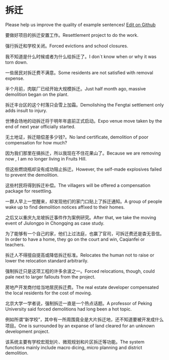 # 拆迁

Please help us improve the quality of example sentences! [Edit on Github](https://github.com/jiyushe/jiyu-example-sentence-source/blob/main/chinese/chaiqian_1.md)

<p><span class="chinese">要做好项目的拆迁安置工作。</span><span class="english">Resettlement project to do the work.</span></p>

<p><span class="chinese">强行拆迁和学校关闭。</span><span class="english">Forced evictions and school closures.</span></p>

<p><span class="chinese">我不知道是什么时候或者为什么给拆迁了。</span><span class="english">I don`t know when or why it was torn down.</span></p>

<p><span class="chinese">一些居民对拆迁费不满意。</span><span class="english">Some residents are not satisfied with removal expense.</span></p>

<p><span class="chinese">半个月前，肉联厂已经开始大规模拆迁。</span><span class="english">Just half month ago, massive demolition began on the plant.</span></p>

<p><span class="chinese">拆迁丰台区的这个村落只会雪上加霜。</span><span class="english">Demolishing the Fengtai settlement only adds insult to injury.</span></p>

<p><span class="chinese">世博会场地的动拆迁将于明年年底前正式启动。</span><span class="english">Expo venue move taken by the end of next year officially started.</span></p>

<p><span class="chinese">无土地证，拆迁赔偿差多少钱?。</span><span class="english">No land certificate, demolition of poor compensation for how much?</span></p>

<p><span class="chinese">因为我们那里在搞拆迁，所以我现在不住花果山了。</span><span class="english">Because we are removing now , I am no longer living in Fruits Hill.</span></p>

<p><span class="chinese">但这些燃烧瓶却没有成功阻止拆迁。</span><span class="english">However, the self-made explosives failed to prevent the demolition.</span></p>

<p><span class="chinese">这些村民将得到拆迁补偿。</span><span class="english">The villagers will be offered a compensation package for resettling.</span></p>

<p><span class="chinese">一群人早上一觉醒来，却发现他们的家门口贴上了拆迁通知。</span><span class="english">A group of people wake up to find demolition notices affixed to their homes.</span></p>

<p><span class="chinese">之后又以重庆九龙坡拆迁事件作为案例研究。</span><span class="english">After that, we take the moving event of Jiulongpo in Chongqing as case study.</span></p>

<p><span class="chinese">为了能够有一个自己的家，他们上过法庭，也赢了官司，可拆迁费还是杳无音信。</span><span class="english">In order to have a home, they go on the court and win, Caqianfei or teachers.</span></p>

<p><span class="chinese">拆迁人不得擅自提高或降低拆迁标准。</span><span class="english">Relocates the human not to raise or lower the relocation standard arbitrarily.</span></p>

<p><span class="chinese">强制拆迁只是这项工程的许多余波之一。</span><span class="english">Forced relocations, though, could pale next to larger fallouts from the project.</span></p>

<p><span class="chinese">房地产开发商付给当地居民拆迁费。</span><span class="english">The real estate developer compensated the local residents for the cost of moving.</span></p>

<p><span class="chinese">北京大学一学者说，强制拆迁一直是一个热点话题。</span><span class="english">A professor of Peking University said forced demolitions had long been a hot topic.</span></p>

<p><span class="chinese">例如所谓“新学校”，其中有一所周围竟全是大片拆迁地，还不知道要被开发成什么项目。</span><span class="english">One is surrounded by an expanse of land cleared for an unknown development project.</span></p>

<p><span class="chinese">该系统主要有学校宏观划片、微观规划和片区拆迁等功能。</span><span class="english">The system functions mainly include macro dicing, micro planning and district demolition.</span></p>

